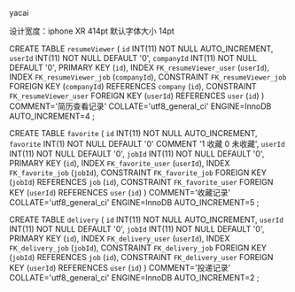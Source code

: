 yacai

设计宽度：iphone XR 414pt
默认字体大小 14pt

CREATE TABLE `resumeViewer` (
	`id` INT(11) NOT NULL AUTO_INCREMENT,
	`userId` INT(11) NOT NULL DEFAULT '0',
	`companyId` INT(11) NOT NULL DEFAULT '0',
	PRIMARY KEY (`id`),
	INDEX `FK_resumeViewer_user` (`userId`),
	INDEX `FK_resumeViewer_job` (`companyId`),
	CONSTRAINT `FK_resumeViewer_job` FOREIGN KEY (`companyId`) REFERENCES `company` (`id`),
	CONSTRAINT `FK_resumeViewer_user` FOREIGN KEY (`userId`) REFERENCES `user` (`id`)
)
COMMENT='简历查看记录'
COLLATE='utf8_general_ci'
ENGINE=InnoDB
AUTO_INCREMENT=4
;

CREATE TABLE `favorite` (
	`id` INT(11) NOT NULL AUTO_INCREMENT,
	`favorite` INT(1) NOT NULL DEFAULT '0' COMMENT '1 收藏 0 未收藏',
	`userId` INT(11) NOT NULL DEFAULT '0',
	`jobId` INT(11) NOT NULL DEFAULT '0',
	PRIMARY KEY (`id`),
	INDEX `FK_favorite_user` (`userId`),
	INDEX `FK_favorite_job` (`jobId`),
	CONSTRAINT `FK_favorite_job` FOREIGN KEY (`jobId`) REFERENCES `job` (`id`),
	CONSTRAINT `FK_favorite_user` FOREIGN KEY (`userId`) REFERENCES `user` (`id`)
)
COMMENT='收藏记录'
COLLATE='utf8_general_ci'
ENGINE=InnoDB
AUTO_INCREMENT=5
;

CREATE TABLE `delivery` (
	`id` INT(11) NOT NULL AUTO_INCREMENT,
	`userId` INT(11) NOT NULL DEFAULT '0',
	`jobId` INT(11) NOT NULL DEFAULT '0',
	PRIMARY KEY (`id`),
	INDEX `FK_delivery_user` (`userId`),
	INDEX `FK_delivery_job` (`jobId`),
	CONSTRAINT `FK_delivery_job` FOREIGN KEY (`jobId`) REFERENCES `job` (`id`),
	CONSTRAINT `FK_delivery_user` FOREIGN KEY (`userId`) REFERENCES `user` (`id`)
)
COMMENT='投递记录'
COLLATE='utf8_general_ci'
ENGINE=InnoDB
AUTO_INCREMENT=2
;

